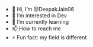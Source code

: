 - 👋 Hi, I’m @DeepakJain06
- 👀 I’m interested in Dev
- 🌱 I’m currently learning 
- 📫 How to reach me 
- ⚡ Fun fact: my field is different

<!---
DeepakJain06/DeepakJain06 is a ✨ special ✨ repository because its `README.md` (this file) appears on your GitHub profile.
You can click the Preview link to take a look at your changes.
--->
